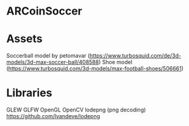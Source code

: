 # ARCoinSoccer

# Assets
Soccerball model by petomavar (https://www.turbosquid.com/de/3d-models/3d-max-soccer-ball/408588)
Shoe model (https://www.turbosquid.com/3d-models/max-football-shoes/506661)

# Libraries
GLEW
GLFW
OpenGL
OpenCV
lodepng (png decoding) https://github.com/lvandeve/lodepng